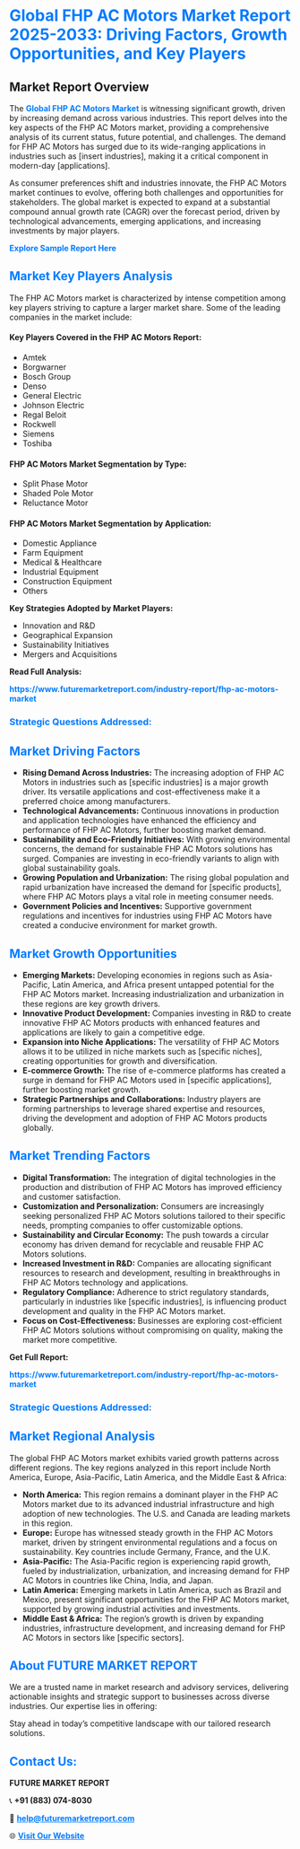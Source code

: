<h1 style="color: #007BFF;">Global FHP AC Motors Market Report 2025-2033: Driving Factors, Growth Opportunities, and Key Players</h1>

<section id="overview">
<h2>Market Report Overview</h2>
<p>The <a href="https://www.futuremarketreport.com/industry-report/fhp-ac-motors-market" style="color: #007BFF; text-decoration: none;"><strong>Global FHP AC Motors Market</strong></a> is witnessing significant growth, driven by increasing demand across various industries. This report delves into the key aspects of the FHP AC Motors market, providing a comprehensive analysis of its current status, future potential, and challenges. The demand for FHP AC Motors has surged due to its wide-ranging applications in industries such as [insert industries], making it a critical component in modern-day [applications].</p>
<p>As consumer preferences shift and industries innovate, the FHP AC Motors market continues to evolve, offering both challenges and opportunities for stakeholders. The global market is expected to expand at a substantial compound annual growth rate (CAGR) over the forecast period, driven by technological advancements, emerging applications, and increasing investments by major players.</p>
</section>

<section id="overview">
<p><a href="https://www.futuremarketreport.com/request-sample/reportId=108354" style="color: #007BFF; text-decoration: none;"><strong>Explore Sample Report Here</strong></a></p>
</section>

<section id="key-players">
<h2 style="color: #007BFF;">Market Key Players Analysis</h2>
<p>The FHP AC Motors market is characterized by intense competition among key players striving to capture a larger market share. Some of the leading companies in the market include:</p>
<h4>Key Players Covered in the FHP AC Motors Report:</h4>
<ul><li>Amtek</li><li>Borgwarner</li><li>Bosch Group</li><li>Denso</li><li>General Electric</li><li>Johnson Electric</li><li>Regal Beloit</li><li>Rockwell</li><li>Siemens</li><li>Toshiba</li></ul>
<h4>FHP AC Motors Market Segmentation by Type:</h4>
<ul><li>Split Phase Motor</li><li>Shaded Pole Motor</li><li>Reluctance Motor</li></ul>

<h4>FHP AC Motors Market Segmentation by Application:</h4>
<ul><li>Domestic Appliance</li><li>Farm Equipment</li><li>Medical &amp; Healthcare</li><li>Industrial Equipment</li><li>Construction Equipment</li><li>Others</li></ul>
<p><strong>Key Strategies Adopted by Market Players:</strong></p>
<ul>
<li>Innovation and R&D</li>
<li>Geographical Expansion</li>
<li>Sustainability Initiatives</li>
<li>Mergers and Acquisitions</li>
</ul>
</section>

<section>
<p><strong>Read Full Analysis: </strong></p><a href="https://www.futuremarketreport.com/industry-report/fhp-ac-motors-market" style="color: #007BFF; text-decoration: none;"><strong>https://www.futuremarketreport.com/industry-report/fhp-ac-motors-market</strong></a>
<h3 style="color: #007BFF;">Strategic Questions Addressed:</h3>
</section>

<section id="driving-factors">
<h2 style="color: #007BFF;">Market Driving Factors</h2>
<ul>
<li><strong>Rising Demand Across Industries:</strong> The increasing adoption of FHP AC Motors in industries such as [specific industries] is a major growth driver. Its versatile applications and cost-effectiveness make it a preferred choice among manufacturers.</li>
<li><strong>Technological Advancements:</strong> Continuous innovations in production and application technologies have enhanced the efficiency and performance of FHP AC Motors, further boosting market demand.</li>
<li><strong>Sustainability and Eco-Friendly Initiatives:</strong> With growing environmental concerns, the demand for sustainable FHP AC Motors solutions has surged. Companies are investing in eco-friendly variants to align with global sustainability goals.</li>
<li><strong>Growing Population and Urbanization:</strong> The rising global population and rapid urbanization have increased the demand for [specific products], where FHP AC Motors plays a vital role in meeting consumer needs.</li>
<li><strong>Government Policies and Incentives:</strong> Supportive government regulations and incentives for industries using FHP AC Motors have created a conducive environment for market growth.</li>
</ul>
</section>

<section id="growth-opportunities">
<h2 style="color: #007BFF;">Market Growth Opportunities</h2>
<ul>
<li><strong>Emerging Markets:</strong> Developing economies in regions such as Asia-Pacific, Latin America, and Africa present untapped potential for the FHP AC Motors market. Increasing industrialization and urbanization in these regions are key growth drivers.</li>
<li><strong>Innovative Product Development:</strong> Companies investing in R&D to create innovative FHP AC Motors products with enhanced features and applications are likely to gain a competitive edge.</li>
<li><strong>Expansion into Niche Applications:</strong> The versatility of FHP AC Motors allows it to be utilized in niche markets such as [specific niches], creating opportunities for growth and diversification.</li>
<li><strong>E-commerce Growth:</strong> The rise of e-commerce platforms has created a surge in demand for FHP AC Motors used in [specific applications], further boosting market growth.</li>
<li><strong>Strategic Partnerships and Collaborations:</strong> Industry players are forming partnerships to leverage shared expertise and resources, driving the development and adoption of FHP AC Motors products globally.</li>
</ul>
</section>

<section id="trending-factors">
<h2 style="color: #007BFF;">Market Trending Factors</h2>
<ul>
<li><strong>Digital Transformation:</strong> The integration of digital technologies in the production and distribution of FHP AC Motors has improved efficiency and customer satisfaction.</li>
<li><strong>Customization and Personalization:</strong> Consumers are increasingly seeking personalized FHP AC Motors solutions tailored to their specific needs, prompting companies to offer customizable options.</li>
<li><strong>Sustainability and Circular Economy:</strong> The push towards a circular economy has driven demand for recyclable and reusable FHP AC Motors solutions.</li>
<li><strong>Increased Investment in R&D:</strong> Companies are allocating significant resources to research and development, resulting in breakthroughs in FHP AC Motors technology and applications.</li>
<li><strong>Regulatory Compliance:</strong> Adherence to strict regulatory standards, particularly in industries like [specific industries], is influencing product development and quality in the FHP AC Motors market.</li>
<li><strong>Focus on Cost-Effectiveness:</strong> Businesses are exploring cost-efficient FHP AC Motors solutions without compromising on quality, making the market more competitive.</li>
</ul>
</section>

<section>
<p><strong>Get Full Report: </strong></p><a href="https://www.futuremarketreport.com/industry-report/fhp-ac-motors-market" style="color: #007BFF; text-decoration: none;"><strong>https://www.futuremarketreport.com/industry-report/fhp-ac-motors-market</strong></a>
<h3 style="color: #007BFF;">Strategic Questions Addressed:</h3>
</section>


<section id="regional-analysis">
<h2 style="color: #007BFF;">Market Regional Analysis</h2>
<p>The global FHP AC Motors market exhibits varied growth patterns across different regions. The key regions analyzed in this report include North America, Europe, Asia-Pacific, Latin America, and the Middle East & Africa:</p>
<ul>
<li><strong>North America:</strong> This region remains a dominant player in the FHP AC Motors market due to its advanced industrial infrastructure and high adoption of new technologies. The U.S. and Canada are leading markets in this region.</li>
<li><strong>Europe:</strong> Europe has witnessed steady growth in the FHP AC Motors market, driven by stringent environmental regulations and a focus on sustainability. Key countries include Germany, France, and the U.K.</li>
<li><strong>Asia-Pacific:</strong> The Asia-Pacific region is experiencing rapid growth, fueled by industrialization, urbanization, and increasing demand for FHP AC Motors in countries like China, India, and Japan.</li>
<li><strong>Latin America:</strong> Emerging markets in Latin America, such as Brazil and Mexico, present significant opportunities for the FHP AC Motors market, supported by growing industrial activities and investments.</li>
<li><strong>Middle East & Africa:</strong> The region’s growth is driven by expanding industries, infrastructure development, and increasing demand for FHP AC Motors in sectors like [specific sectors].</li>
</ul>
</section>

<footer>
<h2 style="color: #007BFF;">About FUTURE MARKET REPORT</h2>
<p>We are a trusted name in market research and advisory services, delivering actionable insights and strategic support to businesses across diverse industries. Our expertise lies in offering:</p>

<p>Stay ahead in today’s competitive landscape with our tailored research solutions.</p>

<h2 style="color: #007BFF;">Contact Us:</h2>
<p><strong>FUTURE MARKET REPORT</strong></p>
<p>📞 <strong>+91 (883) 074-8030</strong></p>
<p>📧 <strong><a href="mailto:help@futuremarketreport.com" style="color: #007BFF;">help@futuremarketreport.com</a></strong></p>
<p>🌐 <strong><a href="https://www.futuremarketreport.com/" style="color: #007BFF;">Visit Our Website</a></strong></p>
</footer>